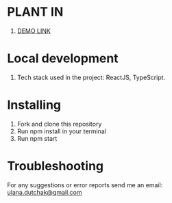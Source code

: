 # PLANT IN

1. [DEMO LINK](https://uladutchak.github.io/List-of-posts/)

# Local development

1. Tech stack used in the project: ReactJS, TypeScript.


# Installing
1. Fork and clone this repository
2. Run npm install in your terminal
3. Run npm start
# Troubleshooting
For any suggestions or error reports send me an email: ulana.dutchak@gmail.com
